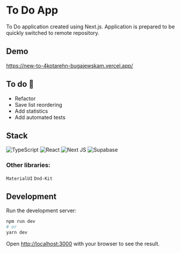 # To Do App
To Do application created using Next.js. Application is prepared to be quickly switched to remote repository.



## Demo
https://new-to-4kotarehn-bugajewskam.vercel.app/


## To do 🤣
* Refactor
* Save list reordering
* Add statistics
* Add automated tests

## Stack

![TypeScript](https://img.shields.io/badge/typescript-%23007ACC.svg?style=for-the-badge&logo=typescript&logoColor=white)
![React](https://img.shields.io/badge/react-%2320232a.svg?style=for-the-badge&logo=react&logoColor=%2361DAFB)
![Next JS](https://img.shields.io/badge/Next-black?style=for-the-badge&logo=next.js&logoColor=white)
![Supabase](https://img.shields.io/badge/Supabase-3ECF8E?style=for-the-badge&logo=supabase&logoColor=white)

### Other libraries:
`MaterialUI`
`Dnd-Kit`

## Development

Run the development server:

```bash
npm run dev
# or
yarn dev
```

Open [http://localhost:3000](http://localhost:3000) with your browser to see the result.
